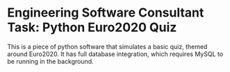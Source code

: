 # Engineering Software Consultant Task: Python Euro2020 Quiz

This is a piece of python software that simulates a basic quiz, themed around Euro2020. It has full database integration, which requires MySQL to be running in the background.
